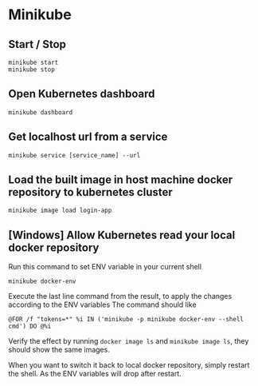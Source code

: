 # Minikube

## Start / Stop
```
minikube start
minikube stop
```

## Open Kubernetes dashboard
```
minikube dashboard
```

## Get localhost url from a service
```
minikube service [service_name] --url
```

## Load the built image in host machine docker repository to kubernetes cluster
```shell
minikube image load login-app  
```

## [Windows] Allow Kubernetes read your local docker repository
Run this command to set ENV variable in your current shell
```
minikube docker-env
```
Execute the last line command from the result, to apply the changes according to the ENV variables
The command should like
```
@FOR /f "tokens=*" %i IN ('minikube -p minikube docker-env --shell cmd') DO @%i
```
Verify the effect by running `docker image ls` and `minikube image ls`, they should show the same images.

When you want to switch it back to local docker repository, simply restart the shell. As the ENV variables will drop after restart.
